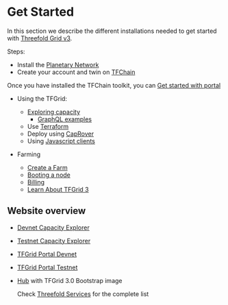 
# Get Started

In this section we describe the different installations needed to get started with [Threefold Grid v3](https://library.threefold.me/info/tfgrid/#/grid/grid_home.md).

Steps:

- Install the [Planetary Network](grid3_planetary_network)
- Create your account and twin on [TFChain](grid3_tfchain_init)

Once you have installed the TFChain toolkit, you can [Get started with portal](grid3_tfchain_portal)



- Using the TFGrid:  
  - [Exploring capacity](grid3_explorer)
    - [GraphQL examples](explorer_graphql_examples)
  - Use [Terraform](grid3_terraform_home)
  - Deploy using [CapRover](terraform_caprover)
  - Using [Javascript clients](grid3_javascript_home) 
  
- Farming
  - [Create a Farm](create_farm)
  - [Booting a node](booting_node)
  - [Billing](@grid3_billing)
  - [Learn About TFGrid 3](@manual3_tfgrid_home)
  
## Website overview

- [Devnet Capacity Explorer](https://explorer.dev.grid.tf/)
- [Testnet Capacity Explorer](https://explorer.test.grid.tf/)
- [TFGrid Portal Devnet](https://portal.dev.grid.tf/)
- [TFGrid Portal Testnet](https://portal.test.grid.tf/)
- [Hub](https://dev.bootstrap.grid.tf) with TFGrid 3.0 Bootstrap image
  
  Check [Threefold Services](manual3_tfservices) for the complete list